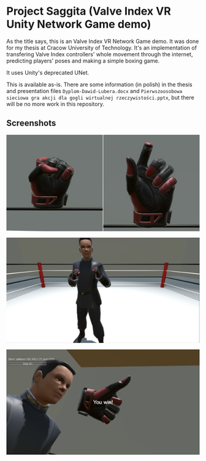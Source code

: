# Project Saggita (Valve Index VR Unity Network Game demo)

As the title says, this is an Valve Index VR Network Game demo. It was done for my thesis at Cracow University of Technology. It's an implementation of transfering Valve Index controllers' whole movement through the internet, predicting players' poses and making a simple boxing game.

It uses Unity's deprecated UNet.

This is available as-is. There are some information (in polish) in the thesis and presentation files `Dyplom-Dawid-Lubera.docx` and `Pierwszoosobowa sieciowa gra akcji dla gogli wirtualnej rzeczywistości.pptx`, but there will be no more work in this repository.

## Screenshots

![Hands](imgs/demo1.jpg "Hands")

![In-game](imgs/demo2.jpg "Game")

![Finished](imgs/demo3.jpg "Win screen")
